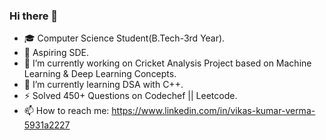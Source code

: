 ### Hi there 👋
- 🎓 Computer Science Student(B.Tech-3rd Year).
- 🤔 Aspiring SDE.
- 🔭 I’m currently working on Cricket Analysis Project based on Machine Learning & Deep Learning Concepts.
- 🌱 I’m currently learning DSA with C++.
- ⚡ Solved 450+ Questions on Codechef || Leetcode.
- 📫 How to reach me: https://www.linkedin.com/in/vikas-kumar-verma-5931a2227
